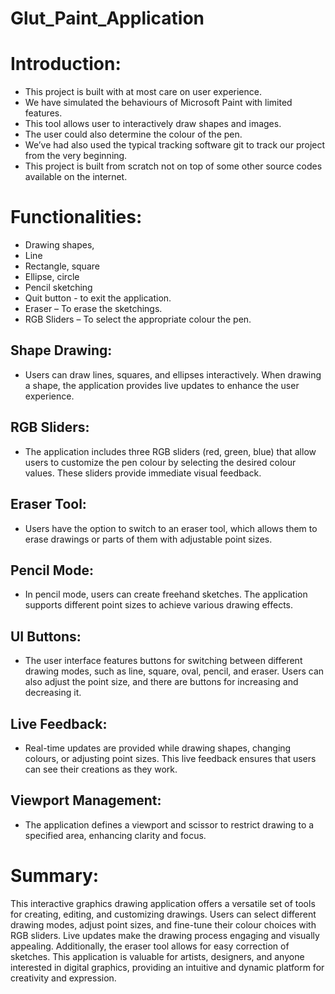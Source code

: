 # Glut_Paint_Application

# Introduction:
-	This project is built with at most care on user experience.
-	We have simulated the behaviours of Microsoft Paint with limited features.
-	This tool allows user to interactively draw shapes and images.
-	The user could also determine the colour of the pen.
-	We’ve had also used the typical tracking software git to track our project from the very beginning.
-	This project is built from scratch not on top of some other source codes available on the internet.

	 
# Functionalities:
-	Drawing shapes,
-	Line
-	Rectangle, square
-	Ellipse, circle
-	Pencil sketching
-	Quit button - to exit the application.
-	Eraser – To erase the sketchings.
- RGB Sliders – To select the appropriate colour the pen.

## Shape Drawing: 
- Users can draw lines, squares, and ellipses interactively. When drawing a shape, the application provides live updates to enhance the user experience.

## RGB Sliders: 
- The application includes three RGB sliders (red, green, blue) that allow users to customize the pen colour by selecting the desired colour values. These sliders provide immediate visual feedback.

## Eraser Tool: 
  - Users have the option to switch to an eraser tool, which allows them to erase drawings or parts of them with adjustable point sizes.

## Pencil Mode: 
  - In pencil mode, users can create freehand sketches. The application supports different point sizes to achieve various drawing effects.

## UI Buttons: 
  - The user interface features buttons for switching between different drawing modes, such as line, square, oval, pencil, and eraser. Users can also adjust the point size, and there are buttons for increasing and decreasing it.

## Live Feedback:
  - Real-time updates are provided while drawing shapes, changing colours, or adjusting point sizes. This live feedback ensures that users can see their creations as they work.

## Viewport Management: 
  - The application defines a viewport and scissor to restrict drawing to a specified area, enhancing clarity and focus.

# Summary:
  This interactive graphics drawing application offers a versatile set of tools for creating, editing, and customizing drawings. Users can select different drawing modes, adjust point sizes, and fine-tune their colour choices with RGB sliders. Live updates make the drawing process engaging and visually appealing. Additionally, the eraser tool allows for easy correction of sketches. This application is valuable for artists, designers, and anyone interested in digital graphics, providing an intuitive and dynamic platform for creativity and expression.
